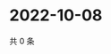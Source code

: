 # 2022-10-08

共 0 条

<!-- BEGIN WEIBO -->
<!-- 最后更新时间 Sat Oct 08 2022 09:27:01 GMT+0800 (China Standard Time) -->

<!-- END WEIBO -->
